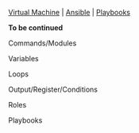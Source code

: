 [Virtual Machine](VM.md) | [Ansible](Ansible.md) | [Playbooks](Playbooks.md)

**To be continued**

Commands/Modules

Variables

Loops

Output/Register/Conditions

Roles

Playbooks
